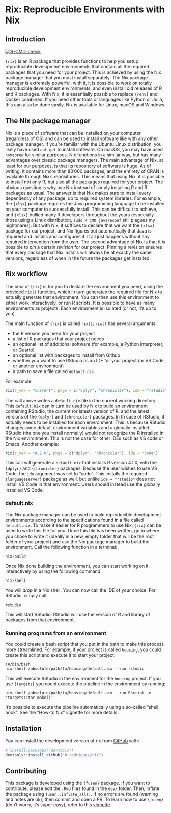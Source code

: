
<!-- README.md is generated from README.Rmd. Please edit that file -->

# Rix: Reproducible Environments with Nix

## Introduction

<!-- badges: start -->

[![R-CMD-check](https://github.com/b-rodrigues/rix/actions/workflows/R-CMD-check.yaml/badge.svg)](https://github.com/b-rodrigues/rix/actions/workflows/R-CMD-check.yaml)
<!-- badges: end -->

`{rix}` is an R package that provides functions to help you setup
reproducible development environments that contain all the required
packages that you need for your project. This is achieved by using the
Nix package manager that you must install separately. The Nix package
manager is extremely powerful: with it, it is possible to work on
totally reproducible development environments, and even install old
releases of R and R packages. With Nix, it is essentially possible to
replace `{renv}` and Docker combined. If you need other tools or
languages like Python or Julia, this can also be done easily. Nix is
available for Linux, macOS and Windows.

## The Nix package manager

Nix is a piece of software that can be installed on your computer
(regardless of OS) and can be used to install software like with any
other package manager. If you’re familiar with the Ubuntu Linux
distribution, you likely have used `apt-get` to install software. On
macOS, you may have used `homebrew` for similar purposes. Nix functions
in a similar way, but has many advantages over classic package managers.
The main advantage of Nix, at least for our purposes, is that its
repository of software is huge. As of writing, it contains more than
80’000 packages, and the entirety of CRAN is available through Nix’s
repositories. This means that using Nix, it is possible to install not
only R, but also all the packages required for your project. The obvious
question is why use Nix instead of simply installing R and R packages as
usual. The answer is that Nix makes sure to install every dependency of
any package, up to required system libraries. For example, the `{xlsx}`
package requires the Java programming language to be installed on your
computer to successfully install. This can be difficult to achieve, and
`{xlsx}` bullied many R developers throughout the years (especially
those using a Linux distribution, `sudo R CMD javareconf` still plagues
my nightmares). But with Nix, it suffices to declare that we want the
`{xlsx}` package for our project, and Nix figures out automatically that
Java is required and installs and configures it. It all just happens
without any required intervention from the user. The second advantage of
Nix is that it is possible to *pin* a certain *revision* for our
project. Pinning a revision ensures that every package that Nix installs
will always be at exactly the same versions, regardless of when in the
future the packages get installed.

## Rix workflow

The idea of `{rix}` is for you to declare the environment you need,
using the provided `rix()` function, which in turn generates the
required file for Nix to actually generate that environment. You can
then use this environment to either work interactively, or run R
scripts. It is possible to have as many environments as projects. Each
environment is isolated (or not, it’s up to you).

The main function of `{rix}` is called `rix()`. `rix()` has several
arguments:

  - the R version you need for your project
  - a list of R packages that your project needs
  - an optional list of additional software (for example, a Python
    interpreter, or Quarto)
  - an optional list with packages to install from Github
  - whether you want to use RStudio as an IDE for your project (or VS
    Code, or another environment)
  - a path to save a file called `default.nix`.

For example:

``` r
rix(r_ver = "current", pkgs = c("dplyr", "chronicler"), ide = "rstudio")
```

The call above writes a `default.nix` file in the current working
directory. This `default.nix` can in turn be used by Nix to build an
environment containing RStudio, the current (or latest) version of R,
and the latest versions of the `{dplyr}` and `{chronicler}` packages. In
th case of RStudio, it actually needs to be installed for each
environment. This is because RStudio changes some default environment
variables and a globally installed RStudio (the one you install
normally) would not recognize the R installed in the Nix environment.
This is not the case for other IDEs such as VS code or Emacs. Another
example:

``` r
rix(r_ver = "4.1.0", pkgs = c("dplyr", "chronicler"), ide = "code")
```

This call will generate a `default.nix` that installs R version 4.1.0,
with the `{dplyr}` and `{chronicler}` packages. Because the user wishes
to use VS Code, the `ide` argument was set to “code”. This installs the
required `{languageserver}` package as well, but unlike `ide =
"rstudio"` does not install VS Code in that environment. Users should
instead use the globally installed VS Code.

### default.nix

The Nix package manager can be used to build reproducible development
environments according to the specifications found in a file called
`default.nix`. To make it easier for R programmers to use Nix, `{rix}`
can be used to write this file for you. Once this file has been written,
go to where you chose to write it (ideally in a new, empty folder that
will be the root folder of your project) and use the Nix package manager
to build the environment. Call the following function in a terminal:

    nix-build

Once Nix done building the environment, you can start working on it
interactively by using the following command:

    nix-shell

You will *drop* in a Nix shell. You can now call the IDE of your choice.
For RStudio, simply call:

    rstudio

This will start RStudio. RStudio will use the version of R and library
of packages from that environment.

### Running programs from an environment

You could create a bash script that you put in the path to make this
process more streamlined. For example, if your project is called
`housing`, you could create this script and execute it to start your
project:

    !#/bin/bash
    nix-shell /absolute/path/to/housing/default.nix --run rstudio

This will execute RStudio in the environment for the `housing` project.
If you use `{targets}` you could execute the pipeline in the environment
by running:

    nix-shell /absolute/path/to/housing/default.nix --run Rscript -e 'targets::tar_make()'

It’s possible to execute the pipeline automatically using a so-called
“shell hook”. See the “How-to Nix” vignette for more details.

## Installation

You can install the development version of rix from
[GitHub](https://github.com/) with:

``` r
# install.packages("devtools")
devtools::install_github("b-rodrigues/rix")
```

## Contributing

This package is developed using the `{fusen}` package. If you want to
contribute, please edit the `.Rmd` files found in the `dev/` folder.
Then, inflate the package using `fusen::inflate_all()`. If no errors are
found (warning and notes are ok), then commit and open a PR. To learn
how to use `{fusen}` (don’t worry, it’s super easy), refer to this
[vignette](https://thinkr-open.github.io/fusen/articles/How-to-use-fusen.html).
